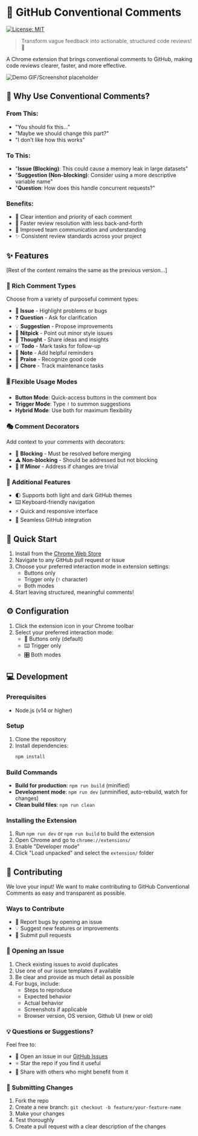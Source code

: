 # 🎯 GitHub Conventional Comments

[![License: MIT](https://img.shields.io/badge/License-MIT-yellow.svg)](https://opensource.org/licenses/MIT)

> Transform vague feedback into actionable, structured code reviews! 💪

A Chrome extension that brings conventional comments to GitHub, making code reviews clearer, faster, and more effective.

![Demo GIF/Screenshot placeholder]()

## 🎯 Why Use Conventional Comments?

### From This:

- "You should fix this..."
- "Maybe we should change this part?"
- "I don't like how this works"

### To This:

- "**Issue (Blocking)**: This could cause a memory leak in large datasets"
- "**Suggestion (Non-blocking)**: Consider using a more descriptive variable name"
- "**Question**: How does this handle concurrent requests?"

### Benefits:
- 🎯 Clear intention and priority of each comment
- 🚀 Faster review resolution with less back-and-forth
- 🤝 Improved team communication and understanding
- ✨ Consistent review standards across your project

## ✨ Features

[Rest of the content remains the same as the previous version...]

### 🎨 Rich Comment Types
Choose from a variety of purposeful comment types:
- 🐛 **Issue** - Highlight problems or bugs
- ❓ **Question** - Ask for clarification
- 💡 **Suggestion** - Propose improvements
- 🎯 **Nitpick** - Point out minor style issues
- 💭 **Thought** - Share ideas and insights
- ✅ **Todo** - Mark tasks for follow-up
- 📝 **Note** - Add helpful reminders
- 🌟 **Praise** - Recognize good code
- 🔧 **Chore** - Track maintenance tasks

### 🎚️ Flexible Usage Modes
- **Button Mode**: Quick-access buttons in the comment box
- **Trigger Mode**: Type `!` to summon suggestions
- **Hybrid Mode**: Use both for maximum flexibility

### 🎭 Comment Decorators
Add context to your comments with decorators:
- 🚫 **Blocking** - Must be resolved before merging
- ⚠️ **Non-blocking** - Should be addressed but not blocking
- 📌 **If Minor** - Address if changes are trivial

### 🎪 Additional Features
- 🌓 Supports both light and dark GitHub themes
- ⌨️ Keyboard-friendly navigation
- ⚡ Quick and responsive interface
- 🔄 Seamless GitHub integration

## 🚀 Quick Start

1. Install from the [Chrome Web Store](your-extension-link)
2. Navigate to any GitHub pull request or issue
3. Choose your preferred interaction mode in extension settings:
   - Buttons only
   - Trigger only (`!` character)
   - Both modes
4. Start leaving structured, meaningful comments!

## ⚙️ Configuration

1. Click the extension icon in your Chrome toolbar
2. Select your preferred interaction mode:
   - 🔘 Buttons only (default)
   - ⌨️ Trigger only
   - 🎛️ Both modes

## 💻 Development

### Prerequisites

- Node.js (v14 or higher)

### Setup

1. Clone the repository
2. Install dependencies:
   ```bash
   npm install
   ```

### Build Commands

- **Build for production**: `npm run build` (minified)
- **Development mode**: `npm run dev` (unminified, auto-rebuild, watch for changes)
- **Clean build files**: `npm run clean`

### Installing the Extension

1. Run `npm run dev` or `npm run build` to build the extension
2. Open Chrome and go to `chrome://extensions/`
3. Enable "Developer mode"
4. Click "Load unpacked" and select the `extension/` folder

## 🤝 Contributing

We love your input! We want to make contributing to GitHub Conventional Comments as easy and transparent as possible.

### Ways to Contribute
- 🐛 Report bugs by opening an issue
- 💡 Suggest new features or improvements
- 🔧 Submit pull requests

### 🐛 Opening an Issue
1. Check existing issues to avoid duplicates
2. Use one of our issue templates if available
3. Be clear and provide as much detail as possible
4. For bugs, include:
    - Steps to reproduce
    - Expected behavior
    - Actual behavior
    - Screenshots if applicable
    - Browser version, OS version, Github UI (new or old)

### 💡 Questions or Suggestions?
Feel free to:
- 🎫 Open an issue in our [GitHub Issues](https://github.com/dautroc/github-conventional-comments/issues)
- ⭐ Star the repo if you find it useful
- 📢 Share with others who might benefit from it

### 🔧 Submitting Changes
1. Fork the repo
2. Create a new branch: `git checkout -b feature/your-feature-name`
3. Make your changes
4. Test thoroughly
5. Create a pull request with a clear description of the changes

